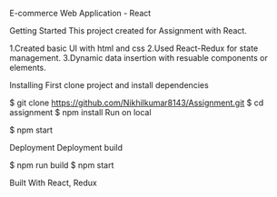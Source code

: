 E-commerce Web Application - React

Getting Started
This project created for Assignment with React.

1.Created basic UI with html and css
2.Used React-Redux for state management.
3.Dynamic data insertion with resuable components or elements.

Installing
First clone project and install dependencies

$ git clone https://github.com/Nikhilkumar8143/Assignment.git
$ cd assignment
$ npm install
Run on local

$ npm start

Deployment
Deployment build

$ npm run build
$ npm start

Built With
  React,
  Redux

